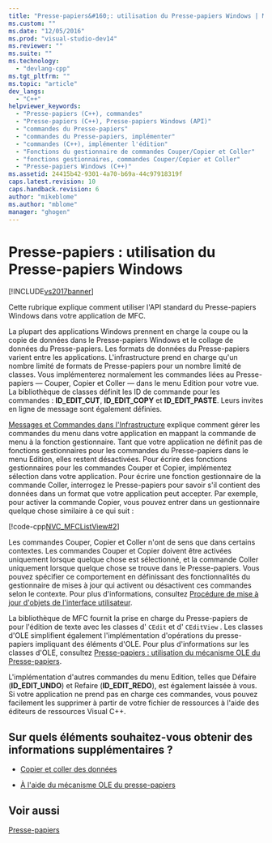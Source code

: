```yaml
---
title: "Presse-papiers&#160;: utilisation du Presse-papiers Windows | Microsoft Docs"
ms.custom: ""
ms.date: "12/05/2016"
ms.prod: "visual-studio-dev14"
ms.reviewer: ""
ms.suite: ""
ms.technology: 
  - "devlang-cpp"
ms.tgt_pltfrm: ""
ms.topic: "article"
dev_langs: 
  - "C++"
helpviewer_keywords: 
  - "Presse-papiers (C++), commandes"
  - "Presse-papiers (C++), Presse-papiers Windows (API)"
  - "commandes du Presse-papiers"
  - "commandes du Presse-papiers, implémenter"
  - "commandes (C++), implémenter l'édition"
  - "Fonctions du gestionnaire de commandes Couper/Copier et Coller"
  - "fonctions gestionnaires, commandes Couper/Copier et Coller"
  - "Presse-papiers Windows (C++)"
ms.assetid: 24415b42-9301-4a70-b69a-44c97918319f
caps.latest.revision: 10
caps.handback.revision: 6
author: "mikeblome"
ms.author: "mblome"
manager: "ghogen"
---
```

# Presse-papiers&#160;: utilisation du Presse-papiers Windows
[!INCLUDE[vs2017banner](../assembler/inline/includes/vs2017banner.md)]

Cette rubrique explique comment utiliser l'API standard du Presse\-papiers Windows dans votre application de MFC.  
  
 La plupart des applications Windows prennent en charge la coupe ou la copie de données dans le Presse\-papiers Windows et le collage de données du Presse\-papiers.  Les formats de données du Presse\-papiers varient entre les applications.  L'infrastructure prend en charge qu'un nombre limité de formats de Presse\-papiers pour un nombre limité de classes.  Vous implémenterez normalement les commandes liées au Presse\-papiers — Couper, Copier et Coller — dans le menu Edition pour votre vue.  La bibliothèque de classes définit les ID de commande pour les commandes : **ID\_EDIT\_CUT**, **ID\_EDIT\_COPY** et **ID\_EDIT\_PASTE**.  Leurs invites en ligne de message sont également définies.  
  
 [Messages et Commandes dans l'Infrastructure](../mfc/messages-and-commands-in-the-framework.md) explique comment gérer les commandes du menu dans votre application en mappant la commande de menu à la fonction gestionnaire.  Tant que votre application ne définit pas de fonctions gestionnaires pour les commandes du Presse\-papiers dans le menu Edition, elles restent désactivées.  Pour écrire des fonctions gestionnaires pour les commandes Couper et Copier, implémentez sélection dans votre application.  Pour écrire une fonction gestionnaire de la commande Coller, interrogez le Presse\-papiers pour savoir s'il contient des données dans un format que votre application peut accepter.  Par exemple, pour activer la commande Copier, vous pouvez entrer dans un gestionnaire quelque chose similaire à ce qui suit :  
  
 [!code-cpp[NVC_MFCListView#2](../mfc/codesnippet/CPP/clipboard-using-the-windows-clipboard_1.cpp)]  
  
 Les commandes Couper, Copier et Coller n'ont de sens que dans certains contextes.  Les commandes Couper et Copier doivent être activées uniquement lorsque quelque chose est sélectionné, et la commande Coller uniquement lorsque quelque chose se trouve dans le Presse\-papiers.  Vous pouvez spécifier ce comportement en définissant des fonctionnalités du gestionnaire de mises à jour qui activent ou désactivent ces commandes selon le contexte.  Pour plus d'informations, consultez [Procédure de mise à jour d'objets de l'interface utilisateur](../mfc/how-to-update-user-interface-objects.md).  
  
 La bibliothèque de MFC fournit la prise en charge du Presse\-papiers de pour l'édition de texte avec les classes d' `CEdit` et d' `CEditView` .  Les classes d'OLE simplifient également l'implémentation d'opérations du presse\-papiers impliquant des éléments d'OLE.  Pour plus d'informations sur les classes d'OLE, consultez [Presse\-papiers : utilisation du mécanisme OLE du Presse\-papiers](../mfc/clipboard-using-the-ole-clipboard-mechanism.md).  
  
 L'implémentation d'autres commandes du menu Edition, telles que Défaire \(**ID\_EDIT\_UNDO**\) et Refaire \(**ID\_EDIT\_REDO**\), est également laissée à vous.  Si votre application ne prend pas en charge ces commandes, vous pouvez facilement les supprimer à partir de votre fichier de ressources à l'aide des éditeurs de ressources Visual C\+\+.  
  
## Sur quels éléments souhaitez\-vous obtenir des informations supplémentaires ?  
  
-   [Copier et coller des données](../mfc/clipboard-copying-and-pasting-data.md)  
  
-   [À l'aide du mécanisme OLE du presse\-papiers](../mfc/clipboard-using-the-ole-clipboard-mechanism.md)  
  
## Voir aussi  
 [Presse\-papiers](../mfc/clipboard.md)